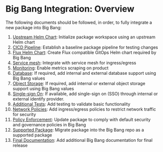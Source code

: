 # Big Bang Integration: Overview

The following documents should be followed, in order, to fully integrate a new package into Big Bang:

1. [Upstream Helm Chart](upstream.md): Initialize package workspace using an upstream Helm chart
1. [CICD Pipeline](pipeline.md): Establish a baseline package pipeline for testing changes
1. [Flux Helm Chart](flux.md): Create Flux compatible GitOps Helm chart required by Big Bang
1. [Service mesh](service-mesh.md): Integrate with service mesh for ingress/egress
1. [Monitoring](monitoring.md): Enable metrics scraping on product
1. [Database](database.md): If required, add internal and external database support using Big Bang values
1. [Object Storage](storage.md): If required, add internal or external object storage support using Big Bang values
1. [Single-sign On](sso.md): If available, add single-sign on (SSO) through internal or external identify provider.
1. [Additional Tests](testing.md): Add testing to validate basic functionality
1. [Network Policies](network-policies.md): Add ingress/egress policies to restrict network traffic for security
1. [Policy Enforcement](policy-enforcement.md): Update package to comply with default security and governance policies in Big Bang
2. [Supported Package](supported.md): Migrate package into the Big Bang repo as a supported package
3. [Final Documentation](documentation.md): Add additional Big Bang documentation for final release

